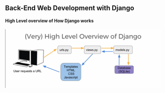 ## Back-End Web Development with Django
#### High Level overview of How Django works

<p align="center"><img src="django.png" width="800" /></p>


